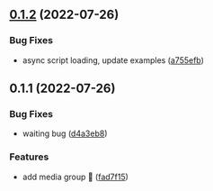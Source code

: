 ## [0.1.2](https://github.com/luwes/media-group/compare/v0.1.1...v0.1.2) (2022-07-26)


### Bug Fixes

* async script loading, update examples ([a755efb](https://github.com/luwes/media-group/commit/a755efb48f5d71db9934cf4ccc3521e3fcb19a09))



## 0.1.1 (2022-07-26)

### Bug Fixes

- waiting bug ([d4a3eb8](https://github.com/luwes/media-group/commit/d4a3eb8e5710a8b4a243c44f723993add2fcfde0))

### Features

- add media group 🌱 ([fad7f15](https://github.com/luwes/media-group/commit/fad7f15372c8da9eb20cd78b6de355fc1896ca47))
